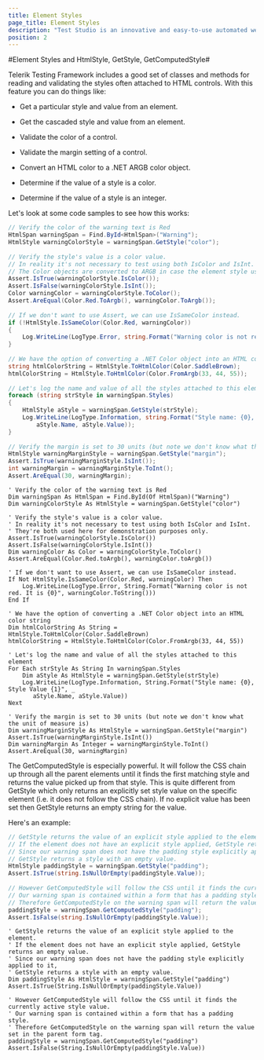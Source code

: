 ```yaml
---
title: Element Styles
page_title: Element Styles
description: "Test Studio is an innovative and easy-to-use automated web, WPF and load testing solution. Test Studio tests support essential technologies like ASP.NET AJAX, Silverlight, PHP and MVC. HTML5, Testing framework, functional testing, performance testing, load testing, exploratory testing, manual testing."
position: 2
---
```

#Element Styles and HtmlStyle, GetStyle, GetComputedStyle#

Telerik Testing Framework includes a good set of classes and methods for reading and validating the styles often attached to HTML controls. With this feature you can do things like:

* Get a particular style and value from an element.

* Get the cascaded style and value from an element.

* Validate the color of a control.

* Validate the margin setting of a control.

* Convert an HTML color to a .NET ARGB color object.

* Determine if the value of a style is a color.

* Determine if the value of a style is an integer.
 
Let's look at some code samples to see how this works:

```C#
// Verify the color of the warning text is Red
HtmlSpan warningSpan = Find.ById<HtmlSpan>("Warning");
HtmlStyle warningColorStyle = warningSpan.GetStyle("color");
  
// Verify the style's value is a color value.
// In reality it's not necessary to test using both IsColor and IsInt.
// The Color objects are converted to ARGB in case the element style uses an RGB triplet or hexadecimal format.
Assert.IsTrue(warningColorStyle.IsColor());
Assert.IsFalse(warningColorStyle.IsInt());
Color warningColor = warningColorStyle.ToColor();
Assert.AreEqual(Color.Red.ToArgb(), warningColor.ToArgb());
  
// If we don't want to use Assert, we can use IsSameColor instead.
if (!HtmlStyle.IsSameColor(Color.Red, warningColor))
{
    Log.WriteLine(LogType.Error, string.Format("Warning color is not red. It is {0}", warningColor.ToString()));
}
  
// We have the option of converting a .NET Color object into an HTML color string
string htmlColorString = HtmlStyle.ToHtmlColor(Color.SaddleBrown);
htmlColorString = HtmlStyle.ToHtmlColor(Color.FromArgb(33, 44, 55));
  
// Let's log the name and value of all the styles attached to this element
foreach (string strStyle in warningSpan.Styles)
{
    HtmlStyle aStyle = warningSpan.GetStyle(strStyle);
    Log.WriteLine(LogType.Information, string.Format("Style name: {0}, Style Value {1}",
        aStyle.Name, aStyle.Value));
}
  
// Verify the margin is set to 30 units (but note we don't know what the unit of measure is)
HtmlStyle warningMarginStyle = warningSpan.GetStyle("margin");
Assert.IsTrue(warningMarginStyle.IsInt());
int warningMargin = warningMarginStyle.ToInt();
Assert.AreEqual(30, warningMargin);
```
 

```VB
' Verify the color of the warning text is Red
Dim warningSpan As HtmlSpan = Find.ById(Of HtmlSpan)("Warning")
Dim warningColorStyle As HtmlStyle = warningSpan.GetStyle("color")
  
' Verify the style's value is a color value.
' In reality it's not necessary to test using both IsColor and IsInt.
' They're both used here for demonstration purposes only.
Assert.IsTrue(warningColorStyle.IsColor())
Assert.IsFalse(warningColorStyle.IsInt())
Dim warningColor As Color = warningColorStyle.ToColor()
Assert.AreEqual(Color.Red.toArgb(), warningColor.toArgb())
  
' If we don't want to use Assert, we can use IsSameColor instead.
If Not HtmlStyle.IsSameColor(Color.Red, warningColor) Then
    Log.WriteLine(LogType.Error, String.Format("Warning color is not red. It is {0}", warningColor.ToString()))
End If
  
' We have the option of converting a .NET Color object into an HTML color string
Dim htmlColorString As String = HtmlStyle.ToHtmlColor(Color.SaddleBrown)
htmlColorString = HtmlStyle.ToHtmlColor(Color.FromArgb(33, 44, 55))
  
' Let's log the name and value of all the styles attached to this element
For Each strStyle As String In warningSpan.Styles
    Dim aStyle As HtmlStyle = warningSpan.GetStyle(strStyle)
    Log.WriteLine(LogType.Information, String.Format("Style name: {0}, Style Value {1}", _
       aStyle.Name, aStyle.Value))
Next
  
' Verify the margin is set to 30 units (but note we don't know what the unit of measure is)
Dim warningMarginStyle As HtmlStyle = warningSpan.GetStyle("margin")
Assert.IsTrue(warningMarginStyle.IsInt())
Dim warningMargin As Integer = warningMarginStyle.ToInt()
Assert.AreEqual(30, warningMargin)
```

The GetComputedStyle is especially powerful. It will follow the CSS chain up through all the parent elements until it finds the first matching style and returns the value picked up from that style. This is quite different from GetStyle which only returns an explicitly set style value on the specific element (i.e. it does not follow the CSS chain). If no explicit value has been set then GetStyle returns an empty string for the value. 

Here's an example:

```C#
// GetStyle returns the value of an explicit style applied to the element.
// If the element does not have an explicit style applied, GetStyle returns an empty value.
// Since our warning span does not have the padding style explicitly applied to it,
// GetStyle returns a style with an empty value.
HtmlStyle paddingStyle = warningSpan.GetStyle("padding");
Assert.IsTrue(string.IsNullOrEmpty(paddingStyle.Value));
  
// However GetComputedStyle will follow the CSS until it finds the currently active style value.
// Our warning span is contained within a form that has a padding style.
// Therefore GetComputedStyle on the warning span will return the value set in the parent form tag.
paddingStyle = warningSpan.GetComputedStyle("padding");
Assert.IsFalse(string.IsNullOrEmpty(paddingStyle.Value));
```
 

```VB
' GetStyle returns the value of an explicit style applied to the element.
' If the element does not have an explicit style applied, GetStyle returns an empty value.
' Since our warning span does not have the padding style explicitly applied to it,
' GetStyle returns a style with an empty value.
Dim paddingStyle As HtmlStyle = warningSpan.GetStyle("padding")
Assert.IsTrue(String.IsNullOrEmpty(paddingStyle.Value))
  
' However GetComputedStyle will follow the CSS until it finds the currently active style value.
' Our warning span is contained within a form that has a padding style.
' Therefore GetComputedStyle on the warning span will return the value set in the parent form tag.
paddingStyle = warningSpan.GetComputedStyle("padding")
Assert.IsFalse(String.IsNullOrEmpty(paddingStyle.Value))
```